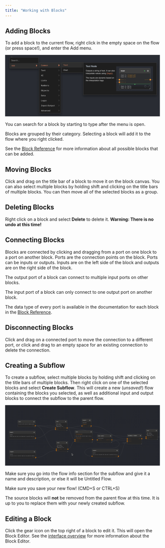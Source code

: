```yaml
---
title: "Working with Blocks"
---
```


## Adding Blocks

To add a block to the current flow, right click in the empty space on the flow (or press space!), and enter the Add menu.

![Add Menu](./assets/add-menu.png)

You can search for a block by starting to type after the menu is open.

Blocks are grouped by their category. Selecting a block will add it to the flow where you right clicked.

See the [Block Reference](../block-reference) for more information about all possible blocks that can be added.

## Moving Blocks

Click and drag on the title bar of a block to move it on the block canvas. You can also select multiple blocks by holding shift and clicking on the title bars of multiple blocks. You can then move all of the selected blocks as a group.

## Deleting Blocks

Right click on a block and select **Delete** to delete it. **Warning: There is no undo at this time!**

## Connecting Blocks

Blocks are connected by clicking and dragging from a port on one block to a port on another block. Ports are the connection points on the block. Ports can be inputs or outputs. Inputs are on the left side of the block and outputs are on the right side of the block.

The output port of a block can connect to multiple input ports on other blocks.

The input port of a block can only connect to one output port on another block.

The data type of every port is available in the documentation for each block in the [Block Reference](../block-reference).

## Disconnecting Blocks

Click and drag on a connected port to move the connection to a different port, or click and drag to an empty space for an existing connection to delete the connection.

## Creating a Subflow

To create a subflow, select multiple blocks by holding shift and clicking on the title bars of multiple blocks. Then right click on one of the selected blocks and select **Create Subflow**. This will create a new (_unsaved!_) flow containing the blocks you selected, as well as additional input and output blocks to connect the subflow to the parent flow.

![creating a subflow](assets/create-subflow.gif)

Make sure you go into the flow info section for the subflow and give it a name and description, or else it will be Untitled Flow.

Make sure you save your new flow! (CMD+S or CTRL+S)

The source blocks will **not** be removed from the parent flow at this time. It is up to you to replace them with your newly created subflow.

## Editing a Block

Click the gear icon on the top right of a block to edit it. This will open the Block Editor. See the [interface overview](./overview-of-interface) for more information about the Block Editor.
